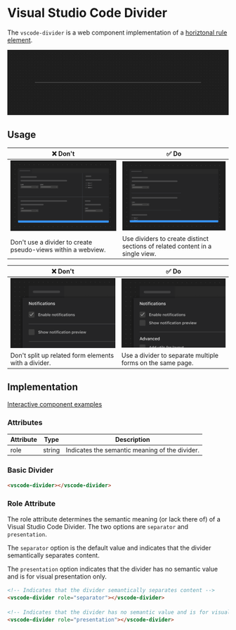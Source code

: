 # Visual Studio Code Divider

The `vscode-divider` is a web component implementation of a [horiztonal rule element](https://developer.mozilla.org/en-US/docs/Web/HTML/Element/hr).

![Divider hero](/docs/assets/images/divider-hero.png)

## Usage

| ❌ Don't                                                                             | ✅ Do                                                                                              |
| ------------------------------------------------------------------------------------ | -------------------------------------------------------------------------------------------------- |
| ![An editor panel divided into pseudo-views](/docs/assets/images/divider-dont-1.png) | ![A form with with multiple sections separated by a divider](/docs/assets/images/divider-do-1.png) |
| Don't use a divider to create pseudo-views within a webview.                         | Use dividers to create distinct sections of related content in a single view.                      |

| ❌ Don't                                                                           | ✅ Do                                                                          |
| ---------------------------------------------------------------------------------- | ------------------------------------------------------------------------------ |
| ![A form with dividers between each input](/docs/assets/images/divider-dont-2.png) | ![A form with dividers between sections](/docs/assets/images/divider-do-2.png) |
| Don't split up related form elements with a divider.                               | Use a divider to separate multiple forms on the same page.                     |

## Implementation

[Interactive component examples](https://codesandbox.io/s/divider-sample-xrs7t2?file=/index.html)

### Attributes

| Attribute | Type   | Description                                    |
| --------- | ------ | ---------------------------------------------- |
| role      | string | Indicates the semantic meaning of the divider. |

### Basic Divider

```html
<vscode-divider></vscode-divider>
```

### Role Attribute

The role attribute determines the semantic meaning (or lack there of) of a Visual Studio Code Divider. The two options are `separator` and `presentation`.

The `separator` option is the default value and indicates that the divider semantically separates content.

The `presentation` option indicates that the divider has no semantic value and is for visual presentation only.

```html
<!-- Indicates that the divider semantically separates content -->
<vscode-divider role="separator"></vscode-divider>

<!-- Indicates that the divider has no semantic value and is for visual presentation only -->
<vscode-divider role="presentation"></vscode-divider>
```

